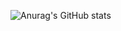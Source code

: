 ![Anurag's GitHub stats](https://github-readme-stats.vercel.app/api?username=DominoKorean&show_icons=true&theme=스타일)